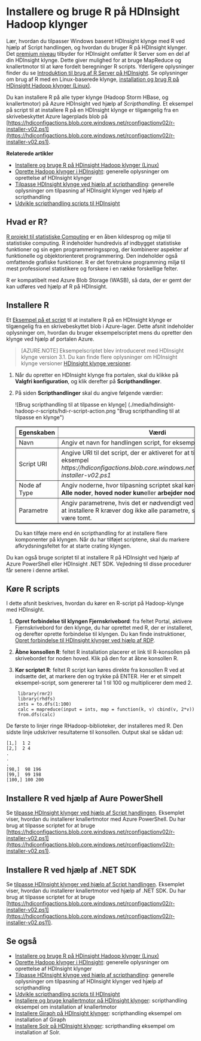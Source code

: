 <properties
    pageTitle="Brug R i HDInsight til at tilpasse klynger | Microsoft Azure"
    description="Lær, hvordan du installerer R ved hjælp af Script handlingen, og brug R på HDInsight klynger."
    services="hdinsight"
    documentationCenter=""
    tags="azure-portal"
    authors="mumian"
    manager="jhubbard"
    editor="cgronlun"/>

<tags
    ms.service="hdinsight"
    ms.workload="big-data"
    ms.tgt_pltfrm="na"
    ms.devlang="na"
    ms.topic="article"
    ms.date="09/14/2016"
    ms.author="jgao"/>

# <a name="install-and-use-r-on-hdinsight-hadoop-clusters"></a>Installere og bruge R på HDInsight Hadoop klynger

Lær, hvordan du tilpasser Windows baseret HDInsight klynge med R ved hjælp af Script handlingen, og hvordan du bruger R på HDInsight klynger. Det [premium niveau](https://azure.microsoft.com/pricing/details/hdinsight/) tilbyder for HDInsight omfatter R Server som en del af din HDInsight klynge. Dette giver mulighed for at bruge MapReduce og knallertmotor til at køre fordelt beregninger R scripts. Yderligere oplysninger finder du se [Introduktion til brug af R Server på HDInsight](hdinsight-hadoop-r-server-get-started.md). Se oplysninger om brug af R med en Linux-baserede klynge, [installation og brug R på HDinsight Hadoop klynger (Linux)](hdinsight-hadoop-r-scripts-linux.md).
 
Du kan installere R på alle typer klynge (Hadoop Storm HBase, og knallertmotor) på Azure HDInsight ved hjælp af *Scripthandling*. Et eksempel på script til at installere R på en HDInsight klynge er tilgængelig fra en skrivebeskyttet Azure lagerplads blob på [https://hdiconfigactions.blob.core.windows.net/rconfigactionv02/r-installer-v02.ps1](https://hdiconfigactions.blob.core.windows.net/rconfigactionv02/r-installer-v02.ps1). 

**Relaterede artikler**

- [Installere og bruge R på HDinsight Hadoop klynger (Linux)](hdinsight-hadoop-r-scripts-linux.md)
- [Oprette Hadoop klynger i HDInsight](hdinsight-provision-clusters.md): generelle oplysninger om oprettelse af HDInsight klynger
- [Tilpasse HDInsight klynge ved hjælp af scripthandling][hdinsight-cluster-customize]: generelle oplysninger om tilpasning af HDInsight klynger ved hjælp af scripthandling
- [Udvikle scripthandling scripts til HDInsight](hdinsight-hadoop-script-actions.md)

## <a name="what-is-r"></a>Hvad er R?

<a href="http://www.r-project.org/" target="_blank">R projekt til statistiske Computing</a> er en åben kildesprog og miljø til statistiske computing. R indeholder hundredvis af indbygget statistiske funktioner og sin egen programmeringssprog, der kombinerer aspekter af funktionelle og objektorienteret programmering. Den indeholder også omfattende grafiske funktioner. R er det foretrukne programming miljø til mest professionel statistikere og forskere i en række forskellige felter.

R er kompatibelt med Azure Blob Storage (WASB), så data, der er gemt der kan udføres ved hjælp af R på HDInsight.  

## <a name="install-r"></a>Installere R

Et [Eksempel på et script](https://hdiconfigactions.blob.core.windows.net/rconfigactionv02/r-installer-v02.ps1) til at installere R på en HDInsight klynge er tilgængelig fra en skrivebeskyttet blob i Azure-lager. Dette afsnit indeholder oplysninger om, hvordan du bruger eksempelscriptet mens du opretter den klynge ved hjælp af portalen Azure.

> [AZURE.NOTE] Eksempelscriptet blev introduceret med HDInsight klynge version 3.1. Du kan finde flere oplysninger om HDInsight klynge versioner [HDInsight klynge versioner](hdinsight-component-versioning.md).

1. Når du opretter en HDInsight klynge fra portalen, skal du klikke på **Valgfri konfiguration**, og klik derefter på **Scripthandlinger**.
2. På siden **Scripthandlinger** skal du angive følgende værdier:

    ![Brug scripthandling til at tilpasse en klynge] (./media/hdinsight-hadoop-r-scripts/hdi-r-script-action.png "Brug scripthandling til at tilpasse en klynge")

    <table border='1'>
        <tr><th>Egenskaben</th><th>Værdi</th></tr>
        <tr><td>Navn</td>
            <td>Angiv et navn for handlingen script, for eksempel <b>Installere R</b>.</td></tr>
        <tr><td>Script URI</td>
            <td>Angive URI til det script, der er aktiveret for at tilpasse klynge, for eksempel <i>https://hdiconfigactions.blob.core.windows.net/rconfigactionv02/r-installer-v02.ps1</i></td></tr>
        <tr><td>Node af Type</td>
            <td>Angiv noderne, hvor tilpasning scriptet skal køres. Du kan vælge <b>Alle noder</b>, <b>hoved noder kun</b>eller <b>arbejder noder</b> kun.
        <tr><td>Parametre</td>
            <td>Angiv parametrene, hvis det er nødvendigt ved scriptet. Scriptet til at installere R kræver dog ikke alle parametre, så du kan lade feltet være tomt.</td></tr>
    </table>

    Du kan tilføje mere end én scripthandling for at installere flere komponenter på klyngen. Når du har tilføjet scriptene, skal du markere afkrydsningsfeltet for at starte crating klyngen.

Du kan også bruge scriptet til at installere R på HDInsight ved hjælp af Azure PowerShell eller HDInsight .NET SDK. Vejledning til disse procedurer får senere i denne artikel.

## <a name="run-r-scripts"></a>Køre R scripts
I dette afsnit beskrives, hvordan du kører en R-script på Hadoop-klynge med HDInsight.

1. **Opret forbindelse til klyngen Fjernskrivebord**: fra feltet Portal, aktivere Fjernskrivebord for den klynge, du har oprettet med R, der er installeret, og derefter oprette forbindelse til klyngen. Du kan finde instruktioner, [Opret forbindelse til HDInsight klynger ved hjælp af RDP](hdinsight-administer-use-management-portal.md#rdp).

2. **Åbne konsollen R**: feltet R installation placerer et link til R-konsollen på skrivebordet for noden hoved. Klik på den for at åbne konsollen R.

3. **Kør scriptet R**: feltet R script kan køres direkte fra konsollen R ved at indsætte det, at markere den og trykke på ENTER. Her er et simpelt eksempel-script, som genererer tal 1 til 100 og multiplicerer dem med 2.

        library(rmr2)
        library(rhdfs)
        ints = to.dfs(1:100)
        calc = mapreduce(input = ints, map = function(k, v) cbind(v, 2*v))
        from.dfs(calc)

De første to linjer ringe RHadoop-biblioteker, der installeres med R. Den sidste linje udskriver resultaterne til konsollen. Output skal se sådan ud:

    [1,]  1 2
    [2,]  2 4
    .
    .
    .
    [98,]  98 196
    [99,]  99 198
    [100,] 100 200


## <a name="install-r-using-aure-powershell"></a>Installere R ved hjælp af Aure PowerShell

Se [tilpasse HDInsight klynger ved hjælp af Script handlingen](hdinsight-hadoop-customize-cluster.md#call_scripts_using_powershell).  Eksemplet viser, hvordan du installerer knallertmotor med Azure PowerShell. Du har brug at tilpasse scriptet for at bruge [https://hdiconfigactions.blob.core.windows.net/rconfigactionv02/r-installer-v02.ps1](https://hdiconfigactions.blob.core.windows.net/rconfigactionv02/r-installer-v02.ps1).

## <a name="install-r-using-net-sdk"></a>Installere R ved hjælp af .NET SDK

Se [tilpasse HDInsight klynger ved hjælp af Script handlingen](hdinsight-hadoop-customize-cluster.md#call_scripts_using_azure_powershell). Eksemplet viser, hvordan du installerer knallertmotor ved hjælp af .NET SDK. Du har brug at tilpasse scriptet for at bruge [https://hdiconfigactions.blob.core.windows.net/rconfigactionv02/r-installer-v02.ps1](https://hdiconfigactions.blob.core.windows.net/rconfigactionv02/r-installer-v02.ps11).


## <a name="see-also"></a>Se også

- [Installere og bruge R på HDinsight Hadoop klynger (Linux)](hdinsight-hadoop-r-scripts-linux.md)
- [Oprette Hadoop klynger i HDInsight](hdinsight-provision-clusters.md): generelle oplysninger om oprettelse af HDInsight klynger
- [Tilpasse HDInsight klynge ved hjælp af scripthandling][hdinsight-cluster-customize]: generelle oplysninger om tilpasning af HDInsight klynger ved hjælp af scripthandling
- [Udvikle scripthandling scripts til HDInsight](hdinsight-hadoop-script-actions.md)
- [Installere og bruge knallertmotor på HDInsight klynger][hdinsight-install-spark]: scripthandling eksempel om installation af knallertmotor
- [Installere Giraph på HDInsight klynger](hdinsight-hadoop-giraph-install.md): scripthandling eksempel om installation af Giraph
- [Installere Solr på HDInsight klynger](hdinsight-hadoop-solr-install-linux.md): scripthandling eksempel om installation af Solr.

[powershell-install-configure]: powershell-install-configure.md
[hdinsight-provision]: ../hdinsight-provision-clusters/
[hdinsight-cluster-customize]: hdinsight-hadoop-customize-cluster-linux.md
[hdinsight-install-spark]: hdinsight-apache-spark-jupyter-spark-sql.md
